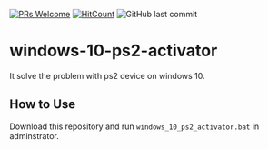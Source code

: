 [![PRs Welcome](https://img.shields.io/badge/PRs-welcome-brightgreen.svg?style=flat-square)](http://makeapullrequest.com)
[![HitCount](http://hits.dwyl.io/nulLeeKH/windows-10-ps2-activator.svg)](http://hits.dwyl.io/nulLeeKH/windows-10-ps2-activator)
![GitHub last commit](https://img.shields.io/github/last-commit/nulLeeKH/windows-10-ps2-activator.svg)

# windows-10-ps2-activator
It solve the problem with ps2 device on windows 10.

## How to Use
Download this repository and run ``windows_10_ps2_activator.bat`` in adminstrator.
